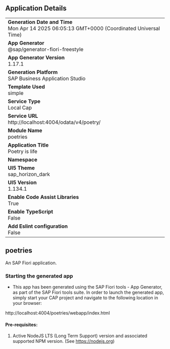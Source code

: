 ## Application Details
|               |
| ------------- |
|**Generation Date and Time**<br>Mon Apr 14 2025 06:05:13 GMT+0000 (Coordinated Universal Time)|
|**App Generator**<br>@sap/generator-fiori-freestyle|
|**App Generator Version**<br>1.17.1|
|**Generation Platform**<br>SAP Business Application Studio|
|**Template Used**<br>simple|
|**Service Type**<br>Local Cap|
|**Service URL**<br>http://localhost:4004/odata/v4/poetry/|
|**Module Name**<br>poetries|
|**Application Title**<br>Poetry is life|
|**Namespace**<br>|
|**UI5 Theme**<br>sap_horizon_dark|
|**UI5 Version**<br>1.134.1|
|**Enable Code Assist Libraries**<br>True|
|**Enable TypeScript**<br>False|
|**Add Eslint configuration**<br>False|

## poetries

An SAP Fiori application.

### Starting the generated app

-   This app has been generated using the SAP Fiori tools - App Generator, as part of the SAP Fiori tools suite.  In order to launch the generated app, simply start your CAP project and navigate to the following location in your browser:

http://localhost:4004/poetries/webapp/index.html

#### Pre-requisites:

1. Active NodeJS LTS (Long Term Support) version and associated supported NPM version.  (See https://nodejs.org)


